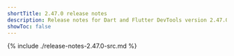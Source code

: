 ```yaml
---
shortTitle: 2.47.0 release notes
description: Release notes for Dart and Flutter DevTools version 2.47.0.
showToc: false
---
```


{% include ./release-notes-2.47.0-src.md %}
